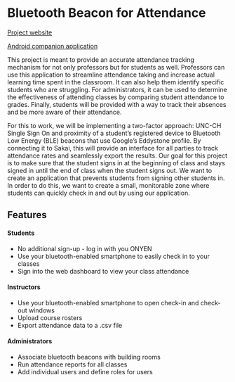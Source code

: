 # Bluetooth Beacon for Attendance

[Project website](http://bluetoothbeacon.web.unc.edu/)

[Android companion application](https://github.com/audreysharp/android-bluetooth-beacons)

This project is meant to provide an accurate attendance tracking mechanism for not only professors but for students as well. Professors can use this application to streamline attendance taking and increase actual learning time spent in the classroom. It can also help them identify specific students who are struggling. For administrators, it can be used to determine the effectiveness of attending classes by comparing student attendance to grades. Finally, students will be provided with a way to track their absences and be more aware of their attendance.

For this to work, we will be implementing a two-factor approach: UNC-CH Single Sign On and proximity of a student’s registered device to Bluetooth Low Energy (BLE) beacons that use Google’s Eddystone profile. By connecting it to Sakai, this will provide an interface for all parties to track attendance rates and seamlessly export the results. Our goal for this project is to make sure that the student signs in at the beginning of class and stays signed in until the end of class when the student signs out. We want to create an application that prevents students from signing other students in. In order to do this, we want to create a small, monitorable zone where students can quickly check in and out by using our application.

## Features

#### Students

* No additional sign-up - log in with you ONYEN
* Use your bluetooth-enabled smartphone to easily check in to your classes
* Sign into the web dashboard to view your class attendance

#### Instructors
* Use your bluetooth-enabled smartphone to open check-in and check-out windows
* Upload course rosters
* Export attendance data to a .csv file

#### Administrators
* Associate bluetooth beacons with building rooms
* Run attendance reports for all classes
* Add individual users and define roles for users